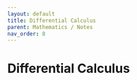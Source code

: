 ```yaml
---
layout: default
title: Differential Calculus
parent: Mathematics / Notes
nav_order: 8
---
```


# Differential Calculus
